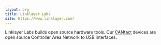 ```yaml
---
layout: org
title: Linklayer Labs
site: https://www.linklayer.com/
---
```

Linklayer Labs builds open source hardware tools. Our [CANtact](https://cantact.io) devices are open source Controller Area Network to USB interfaces.
